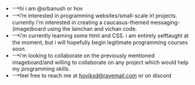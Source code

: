 - 𐃘hi i am @srbanush or hov
- 𐃘i’m interested in programming websites/small-scale irl projects. currently i'm interested in creating a caucasus-themed messaging-(image)board using the lainchan and vichan code. 
- 𐃘i'm currently learning some html and CSS. i am entirely selftaught at the moment, but i will hopefully begin legitimate programming courses soon. 
- 𐃘i'm looking to collaborate on the previously mentioned imageboard/and willing to collaborate on any project which would help my programming skills.  
- 𐃘feel free to reach me at hovikxd@ravemail.com or on discord

<!---
srbanush/srbanush is a special repository because its `README.md` (this file) appears on your GitHub profile.
You can click the Preview link to take a look at your changes.
--->
